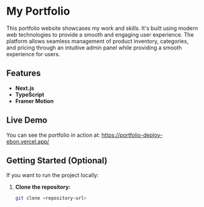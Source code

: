 
# My Portfolio

This portfolio website showcases my work and skills. It's built using modern web technologies to provide a smooth and engaging user experience. The platform allows seamless management of product inventory, categories, and pricing through an intuitive admin panel while providing a smooth experience for users.

## Features

* **Next.js**
* **TypeScript**  
* **Framer Motion** 


## Live Demo

You can see the portfolio in action at: https://portfolio-deploy-ebon.vercel.app/

## Getting Started (Optional)

If you want to run the project locally:

1. **Clone the repository:** 
   ```bash
   git clone <repository-url>
